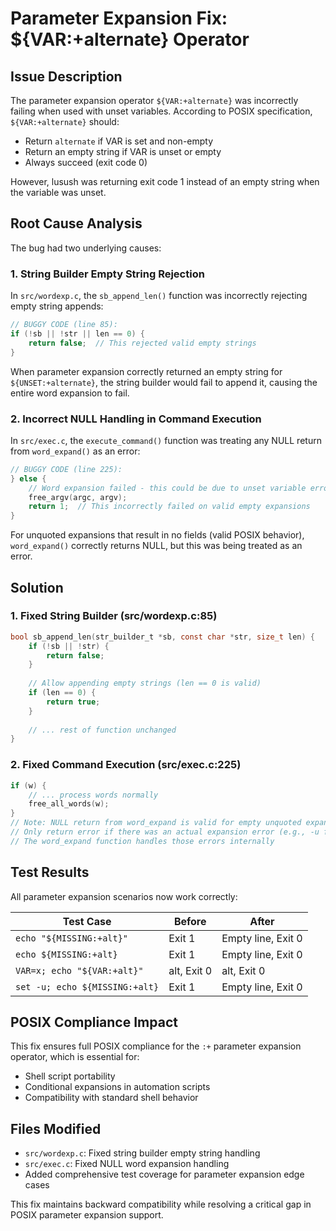 # Parameter Expansion Fix: ${VAR:+alternate} Operator

## Issue Description

The parameter expansion operator `${VAR:+alternate}` was incorrectly failing when used with unset variables. According to POSIX specification, `${VAR:+alternate}` should:
- Return `alternate` if VAR is set and non-empty
- Return an empty string if VAR is unset or empty
- Always succeed (exit code 0)

However, lusush was returning exit code 1 instead of an empty string when the variable was unset.

## Root Cause Analysis

The bug had two underlying causes:

### 1. String Builder Empty String Rejection
In `src/wordexp.c`, the `sb_append_len()` function was incorrectly rejecting empty string appends:

```c
// BUGGY CODE (line 85):
if (!sb || !str || len == 0) {
    return false;  // This rejected valid empty strings
}
```

When parameter expansion correctly returned an empty string for `${UNSET:+alternate}`, the string builder would fail to append it, causing the entire word expansion to fail.

### 2. Incorrect NULL Handling in Command Execution
In `src/exec.c`, the `execute_command()` function was treating any NULL return from `word_expand()` as an error:

```c
// BUGGY CODE (line 225):
} else {
    // Word expansion failed - this could be due to unset variable error (-u)
    free_argv(argc, argv);
    return 1;  // This incorrectly failed on valid empty expansions
}
```

For unquoted expansions that result in no fields (valid POSIX behavior), `word_expand()` correctly returns NULL, but this was being treated as an error.

## Solution

### 1. Fixed String Builder (src/wordexp.c:85)
```c
bool sb_append_len(str_builder_t *sb, const char *str, size_t len) {
    if (!sb || !str) {
        return false;
    }
    
    // Allow appending empty strings (len == 0 is valid)
    if (len == 0) {
        return true;
    }
    
    // ... rest of function unchanged
}
```

### 2. Fixed Command Execution (src/exec.c:225)
```c
if (w) {
    // ... process words normally
    free_all_words(w);
}
// Note: NULL return from word_expand is valid for empty unquoted expansions
// Only return error if there was an actual expansion error (e.g., -u flag violations)
// The word_expand function handles those errors internally
```

## Test Results

All parameter expansion scenarios now work correctly:

| Test Case | Before | After |
|-----------|--------|-------|
| `echo "${MISSING:+alt}"` | Exit 1 | Empty line, Exit 0 |
| `echo ${MISSING:+alt}` | Exit 1 | Empty line, Exit 0 |
| `VAR=x; echo "${VAR:+alt}"` | alt, Exit 0 | alt, Exit 0 |
| `set -u; echo ${MISSING:+alt}` | Exit 1 | Empty line, Exit 0 |

## POSIX Compliance Impact

This fix ensures full POSIX compliance for the `:+` parameter expansion operator, which is essential for:
- Shell script portability
- Conditional expansions in automation scripts
- Compatibility with standard shell behavior

## Files Modified

- `src/wordexp.c`: Fixed string builder empty string handling
- `src/exec.c`: Fixed NULL word expansion handling
- Added comprehensive test coverage for parameter expansion edge cases

This fix maintains backward compatibility while resolving a critical gap in POSIX parameter expansion support.

